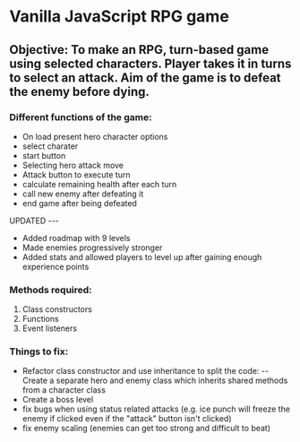 # Vanilla JavaScript RPG game

## Objective: To make an RPG, turn-based game using selected characters. Player takes it in turns to select an attack. Aim of the game is to defeat the enemy before dying.

### Different functions of the game:

 - On load present hero character options
 - select charater
 - start button
 - Selecting hero attack move
 - Attack button to execute turn
 - calculate remaining health after each turn
 - call new enemy after defeating it
 - end game after being defeated
 
 UPDATED ---
 - Added roadmap with 9 levels
 - Made enemies progressively stronger
 - Added stats and allowed players to level up after gaining enough experience points

### Methods required: 

1) Class constructors
2) Functions
3) Event listeners

### Things to fix:

- Refactor class constructor and use inheritance to split the code:
 -- Create a separate hero and enemy class which inherits shared methods from a character class
- Create a boss level
- fix bugs when using status related attacks (e.g. ice punch will freeze the enemy if clicked even if the "attack" button isn't clicked)
- fix enemy scaling (enemies can get too strong and difficult to beat)
